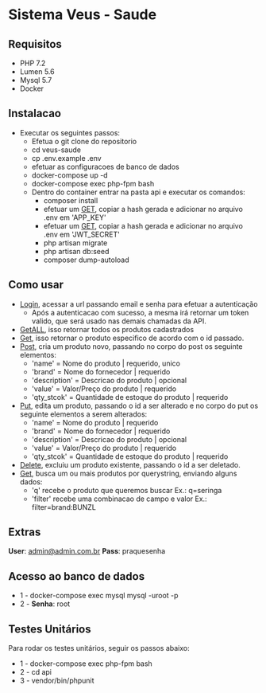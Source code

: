 # Sistema Veus - Saude

## Requisitos

* PHP 7.2
* Lumen 5.6
* Mysql 5.7
* Docker

## Instalacao

* Executar os seguintes passos:
    * Efetua o git clone do repositorio
    * cd veus-saude
    * cp .env.example .env
    * efetuar as configuracoes de banco de dados
    * docker-compose up -d
    * docker-compose exec php-fpm bash
    * Dentro do container entrar na pasta api e executar os comandos:
        * composer install
        * efetuar um [GET](http://localhost:8000/key), copiar a hash gerada e adicionar no arquivo .env em 'APP_KEY'
        * efetuar um [GET](http://localhost:8000/key), copiar a hash gerada e adicionar no arquivo .env em 'JWT_SECRET'
        * php artisan migrate
        * php artisan db:seed
        * composer dump-autoload

## Como usar

* [Login](http://localhost:8000/auth/login), acessar a url passando email e senha para efetuar a autenticação
    * Após a autenticacao com sucesso, a mesma irá retornar um token valido, que será usado nas demais chamadas da API.
* [GetALL](http://localhost:8000/product?token=token_gerado), isso retornar todos os produtos cadastrados  
* [Get](http://localhost:8000/product/product_id?token=token_gerado), isso retornar o produto especifico de acordo com o id passado.
* [Post](http://localhost:8000/product?token=token_gerado), cria um produto novo, passando no corpo do post os seguinte elementos:
    * 'name' = Nome do produto | requerido, unico
    * 'brand' = Nome do fornecedor | requerido
    * 'description' = Descricao do produto | opcional
    * 'value' = Valor/Preço do produto | requerido
    * 'qty_stcok' = Quantidade de estoque do produto | requerido
* [Put](http://localhost:8000/product/product_id?token=token_gerado), edita um produto, passando o id a ser alterado e no corpo do put os seguinte elementos a serem alterados:
    * 'name' = Nome do produto | requerido
    * 'brand' = Nome do fornecedor | requerido
    * 'description' = Descricao do produto | opcional
    * 'value' = Valor/Preço do produto | requerido
    * 'qty_stcok' = Quantidade de estoque do produto | requerido
* [Delete](http://localhost:8000/product/product_id?token=token_gerado), excluiu um produto existente, passando o id a ser deletado.
* [Get](http://localhost:8000/products?token=token_gerado&q=search&filter=campo:valor), busca um ou mais produtos por querystring, enviando alguns dados:
    * 'q' recebe o produto que queremos buscar Ex.: q=seringa
    * 'filter' recebe uma combinacao de campo e valor Ex.: filter=brand:BUNZL

## Extras

**User**: admin@admin.com.br
**Pass**: praquesenha

## Acesso ao banco de dados
* 1 - docker-compose exec mysql mysql -uroot -p
* 2 - **Senha**: root


## Testes Unitários

Para rodar os testes unitários, seguir os passos abaixo:
* 1 - docker-compose exec php-fpm bash
* 2 - cd api
* 3 - vendor/bin/phpunit